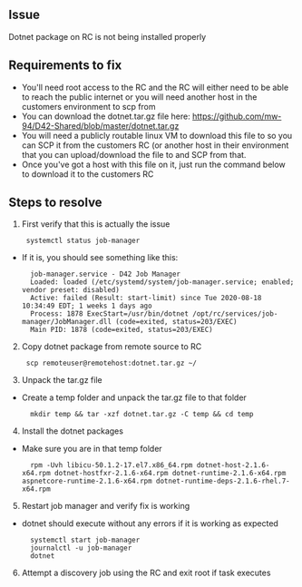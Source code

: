 ## Issue
Dotnet package on RC is not being installed properly

## Requirements to fix
- You'll need root access to the RC and the RC will either need to be able to reach the public internet or you will need another host in the customers environment to scp from
- You can download the dotnet.tar.gz file here: https://github.com/mw-94/D42-Shared/blob/master/dotnet.tar.gz
- You will need a publicly routable linux VM to download this file to so you can SCP it from the customers RC (or another host in their environment that you can upload/download the file to and SCP from that.
- Once you've got a host with this file on it, just run the command below to download it to the customers RC
## Steps to resolve
1. First verify that this is actually the issue

        systemctl status job-manager
        
- If it is, you should see something like this:

        job-manager.service - D42 Job Manager
        Loaded: loaded (/etc/systemd/system/job-manager.service; enabled; vendor preset: disabled)
        Active: failed (Result: start-limit) since Tue 2020-08-18 10:34:49 EDT; 1 weeks 1 days ago
        Process: 1878 ExecStart=/usr/bin/dotnet /opt/rc/services/job-manager/JobManager.dll (code=exited, status=203/EXEC)
        Main PID: 1878 (code=exited, status=203/EXEC)

2. Copy dotnet package from remote source to RC  

        scp remoteuser@remotehost:dotnet.tar.gz ~/

3. Unpack the tar.gz file  
- Create a temp folder and unpack the tar.gz file to that folder

        mkdir temp && tar -xzf dotnet.tar.gz -C temp && cd temp

4. Install the dotnet packages
- Make sure you are in that temp folder

        rpm -Uvh libicu-50.1.2-17.el7.x86_64.rpm dotnet-host-2.1.6-x64.rpm dotnet-hostfxr-2.1.6-x64.rpm dotnet-runtime-2.1.6-x64.rpm aspnetcore-runtime-2.1.6-x64.rpm dotnet-runtime-deps-2.1.6-rhel.7-x64.rpm

5. Restart job manager and verify fix is working
- dotnet should execute without any errors if it is working as expected

        systemctl start job-manager
        journalctl -u job-manager
        dotnet

6. Attempt a discovery job using the RC and exit root if task executes
